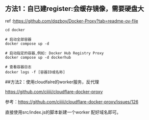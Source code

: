 ## 方法1：自已建register:会缓存镜像，需要硬盘大
ref :https://github.com/dqzboy/Docker-Proxy?tab=readme-ov-file


```
cd docker

# 启动全部容器
docker compose up -d

# 启动指定的容器,例如: Docker Hub Registry Proxy
docker compose up -d dockerhub

# 查看容器日志
docker logs -f [容器ID或名称]
```



##方法2：使用cloudfalre的worker服务，反代理

https://github.com/ciiiii/cloudflare-docker-proxy 

参考：https://github.com/ciiiii/cloudflare-docker-proxy/issues/126

直接使用src/index.js的脚本新建一个worker 配好域名即可。
